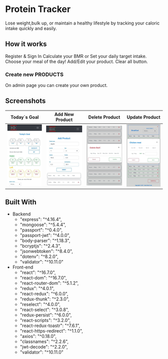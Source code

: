# Protein Tracker
Lose weight,bulk up, or maintain a healthy lifestyle by tracking your caloric intake quickly and easily.

## How it works
Register & Sign In
Calculate your BMR or Set your daily target intake.
Choose your meal of the day!
Add/Edit your product.
Clear all button.

### Create new PRODUCTS
On admin page you can create your own product.

## Screenshots
| Today`s Goal | Add New Product | Delete Product | Update Product |
|:----:|:----:|:----:|:-------:|
|![](image/Today.jpg) | ![](image/addProduct.jpg) | ![](image/DeleteProduct.jpg)| ![](image/UpdateProduct.jpg)

## Built With
- Backend
  - "express": "^4.16.4",
  - "mongoose": "^5.4.4",
  - "passport": "^0.4.0",
  - "passport-jwt": "^4.0.0",
  - "body-parser": "^1.18.3",
  - "bcryptjs": "^2.4.3",
  - "jsonwebtoken": "^8.4.0",
  - "dotenv": "^8.2.0",
  - "validator": "^10.11.0"
- Front-end
  - "react": "^16.7.0",
  - "react-dom": "^16.7.0",
  - "react-router-dom": "^5.1.2",
  - "redux": "^4.0.1",
  - "react-redux": "^6.0.0",
  - "redux-thunk": "^2.3.0",
  - "reselect": "^4.0.0",
  - "react-select": "^3.0.8",
  - "redux-persist": "^6.0.0",
  - "react-scripts": "^3.2.0",
  - "react-redux-toastr": "^7.6.1",
  - "react-https-redirect": "^1.1.0",
  - "axios": "^0.18.0",
  - "classnames": "^2.2.6",
  - "jwt-decode": "^2.2.0",
  - "validator": "^10.11.0"